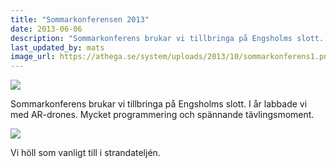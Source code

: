 ```yaml
---
title: "Sommarkonferensen 2013"
date: 2013-06-06
description: "Sommarkonferens brukar vi tillbringa på Engsholms slott. I år labbade vi med AR-drones. Mycket programmering och spännande tävlingsmoment."
last_updated_by: mats
image_url: https://athega.se/system/uploads/2013/10/sommarkonferens1.png
---
```

![](https://athega.se/system/uploads/2013/10/sommarkonferens1.png)

Sommarkonferens brukar vi tillbringa på Engsholms slott. I år labbade vi med AR-drones. Mycket programmering och spännande tävlingsmoment.

![](https://athega.se/system/uploads/2013/10/sommarkonferens2.png)

Vi höll som vanligt till i strandateljén.

